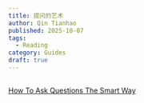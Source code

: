 ```yaml
---
title: 提问的艺术
author: Qin Tianhao
published: 2025-10-07
tags:
  - Reading
category: Guides
draft: true
---
```

## 
[How To Ask Questions The Smart Way](http://www.catb.org/~esr/faqs/smart-questions.html)
